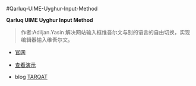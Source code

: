 #Qarluq-UIME-Uyghur-Input-Method

**Qarluq UIME Uyghur Input Method**

>  作者:Adiljan.Yasin
>  解决网站输入框维吾尔文与别的语言的自由切换，实现编辑器输入维吾尔文。

* <a href="http://apps.qarluq.com/uime/" target="_blank">官网</a>
* <a href="http://www.tarqat.com/uime_test/index.html" target="_blank">查看演示</a>

* blog <a href="http://www.tarqat.com/archives/137/" target="_blank">TARQAT</a>

